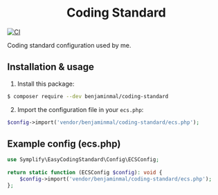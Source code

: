 <h1 align="center">Coding Standard</h1>

[![CI](https://github.com/benjaminmal/coding-standard/actions/workflows/ci.yaml/badge.svg)](https://github.com/benjaminmal/coding-standard/actions/workflows/ci.yaml)

Coding standard configuration used by me.

Installation & usage
--------------------
1. Install this package:
```bash
$ composer require --dev benjaminmal/coding-standard
```

2. Import the configuration file in your `ecs.php`:
```php
$config->import('vendor/benjaminmal/coding-standard/ecs.php');
```

Example config (ecs.php)
------------------------
```php
use Symplify\EasyCodingStandard\Config\ECSConfig;
   
return static function (ECSConfig $config): void {
    $config->import('vendor/benjaminmal/coding-standard/ecs.php');
};
```
